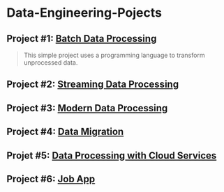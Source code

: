 # Data-Engineering-Pojects

## Project #1: [Batch Data Processing](https://github.com/Mregojos/Batch-Data-Processing)
> This simple project uses a programming language to transform unprocessed data.

## Project #2: [Streaming Data Processing](https://github.com/Mregojos/Streaming-Data-Processing)

## Project #3: [Modern Data Processing](https://github.com/Mregojos/Modern-Data-Processing)

## Project #4: [Data Migration](https://github.com/Mregojos/Data-Migration)

## Projet #5: [Data Processing with Cloud Services](https://github.com/Mregojos/Data-Processing-with-Cloud-Services)

## Project #6: [Job App](https://github.com/Mregojos/Job-App)
